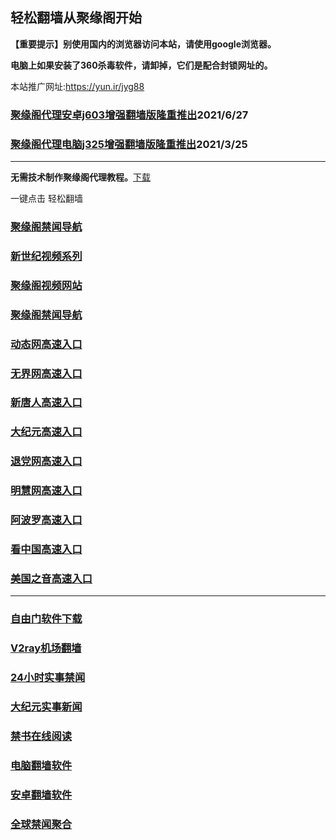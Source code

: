 ## 轻松翻墙从聚缘阁开始

**【重要提示】别使用国内的浏览器访问本站，请使用google浏览器。**

**电脑上如果安装了360杀毒软件，请卸掉，它们是配合封锁网址的。**

本站推广网址:https://yun.ir/jyg88

### [聚缘阁代理安卓j603增强翻墙版隆重推出](https://gitlab.com/juyuange/2/-/raw/master/j603.apk)2021/6/27

### [聚缘阁代理电脑j325增强翻墙版隆重推出](https://gitlab.com/juyuange/2/-/raw/master/j325dn.rar)2021/3/25

***



**无需技术制作聚缘阁代理教程。**[下载](https://gitlab.com/j25414/jyg/-/raw/master/jygdl.rar)

一键点击 轻松翻墙

### [聚缘阁禁闻导航](https://dd-union-2082.f32.workers.dev)

### [新世纪视频系列](https://vvd-shape-5b61.f32.workers.dev/sj.html)

### [聚缘阁视频网站](https://d33-snowflake-5230.maw3.workers.dev)

### [聚缘阁禁闻导航](https://bitbucket.org/ewwmakye/mo/src/master/README.md)

### [动态网高速入口](https://8p.aoooe.ga/366698/u44774p)

### [无界网高速入口](https://8p.aoooe.ga/366698/u12t)

### [新唐人高速入口](https://8p.aoooe.ga/366698/t5t)

### [大纪元高速入口](https://8p.aoooe.ga/366698/g7t)

### [退党网高速入口](https://8p.aoooe.ga/366698/d8g)

### [明慧网高速入口](https://8p.aoooe.ga/366698/e3g)

### [阿波罗高速入口](https://8p.aoooe.ga/366698/e13a)

### [看中国高速入口](https://8p.aoooe.ga/366698/e11n)

### [美国之音高速入口](https://8p.aoooe.ga/366698/e18m)
***






### [自由门软件下载](https://git.io/skyfree)

### [V2ray机场翻墙](https://github.com/bannedbook/fanqiang/wiki/V2ray%E6%9C%BA%E5%9C%BA)

### [24小时实事禁闻](https://github.com/fyvn2199/djy/blob/master/gb/n24hr.md?dfh#1)

### [大纪元实事新闻](https://github.com/fyvn2199/djy/blob/master/gb/nsc413.md?dfh#1)

### [禁书在线阅读](https://github.com/txyzum203/djy/blob/master/gb/9p.md?flntdtv#1)

### [电脑翻墙软件](https://github.com/Alvin9999/new-pac/wiki)

### [安卓翻墙软件](https://git.io/afq)

### [全球禁闻聚合](https://github.com/gfw-breaker/banned-news1/blob/master/README.md)













